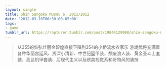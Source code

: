 ```yaml
---
layout: single
title: Shin Sangoku Musou 6, 2011/2012
date: '2012-03-10T00:30:00-05:00'
tags:
- game
tumblr_url: https://rapturer.tumblr.com/post/19044129908/shin-sangoku-musou-6-20112012
---
```

> 从355的恢弘壮丽金碧煌直接下降到354的小桥流水农家乐 游戏武将充满着各种华丽宫廷风、资深小清新、中世纪盔甲装，颓废浪人装、黄金圣斗士套装，高达机甲套装、后现代主义以及欧美视觉系和哥特风的装扮

